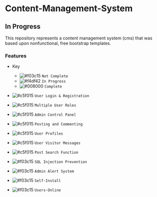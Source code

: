# Content-Management-System
## In Progress

This repository represents a content management system (cms) that was based upon nonfunctional, free bootstrap templates.

### Features
- Key
	- ![#f03c15](https://placehold.it/15/f03c15/000000?text=+) `Not Complete`
	- ![#f4df42](https://placehold.it/15/f4df42/000000?text=+) `In Progress`
	- ![#008000](https://placehold.it/15/008000/000000?text=+) `Complete`

- ![#c5f015](https://placehold.it/15/008000/000000?text=+) `User Login & Registration`
- ![#c5f015](https://placehold.it/15/008000/000000?text=+) `Multiple User Roles`
- ![#c5f015](https://placehold.it/15/008000/000000?text=+) `Admin Control Panel`
- ![#c5f015](https://placehold.it/15/008000/000000?text=+) `Posting and Commenting`
- ![#c5f015](https://placehold.it/15/008000/000000?text=+) `User Profiles`
- ![#c5f015](https://placehold.it/15/008000/000000?text=+) `User Visitor Messages`
- ![#c5f015](https://placehold.it/15/008000/000000?text=+) `Post Search Function`


- ![#f03c15](https://placehold.it/15/f03c15/000000?text=+) `SQL Injection Prevention`
- ![#f03c15](https://placehold.it/15/f03c15/000000?text=+) `Admin Alert System`
- ![#f03c15](https://placehold.it/15/f03c15/000000?text=+) `Self-Install`
- ![#f03c15](https://placehold.it/15/f03c15/000000?text=+) `Users-Online`